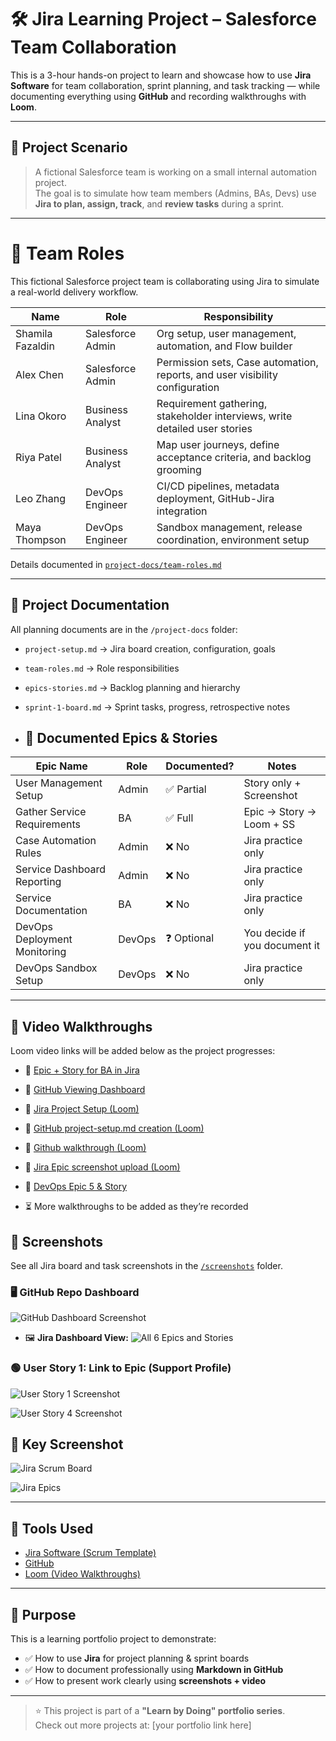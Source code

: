# 🛠️ Jira Learning Project – Salesforce Team Collaboration

This is a 3-hour hands-on project to learn and showcase how to use **Jira Software** for team collaboration, sprint planning, and task tracking — while documenting everything using **GitHub** and recording walkthroughs with **Loom**.

---

## 🧩 Project Scenario

> A fictional Salesforce team is working on a small internal automation project.  
The goal is to simulate how team members (Admins, BAs, Devs) use **Jira to plan, assign, track**, and **review tasks** during a sprint.

---

# 👥 Team Roles

This fictional Salesforce project team is collaborating using Jira to simulate a real-world delivery workflow.

| Name           | Role                  | Responsibility                                                                 |
|----------------|-----------------------|---------------------------------------------------------------------------------|
| Shamila Fazaldin | Salesforce Admin      | Org setup, user management, automation, and Flow builder                        |
| Alex Chen      | Salesforce Admin      | Permission sets, Case automation, reports, and user visibility configuration   |
| Lina Okoro     | Business Analyst      | Requirement gathering, stakeholder interviews, write detailed user stories     |
| Riya Patel     | Business Analyst      | Map user journeys, define acceptance criteria, and backlog grooming            |
| Leo Zhang      | DevOps Engineer       | CI/CD pipelines, metadata deployment, GitHub-Jira integration                  |
| Maya Thompson  | DevOps Engineer       | Sandbox management, release coordination, environment setup                    |



Details documented in [`project-docs/team-roles.md`](./project-docs/team-roles.md)

---

## 📁 Project Documentation

All planning documents are in the `/project-docs` folder:

- `project-setup.md` → Jira board creation, configuration, goals
- `team-roles.md` → Role responsibilities
- `epics-stories.md` → Backlog planning and hierarchy
- `sprint-1-board.md` → Sprint tasks, progress, retrospective notes

- ## 📂 Documented Epics & Stories

| Epic Name                      | Role   | Documented? | Notes                         |
|-------------------------------|--------|-------------|-------------------------------|
| User Management Setup         | Admin  | ✅ Partial   | Story only + Screenshot       |
| Gather Service Requirements   | BA     | ✅ Full      | Epic → Story → Loom + SS      |
| Case Automation Rules         | Admin  | ❌ No        | Jira practice only            |
| Service Dashboard Reporting   | Admin  | ❌ No        | Jira practice only            |
| Service Documentation         | BA     | ❌ No        | Jira practice only            |
| DevOps Deployment Monitoring  | DevOps | ❓ Optional  | You decide if you document it |
| DevOps Sandbox Setup          | DevOps | ❌ No        | Jira practice only            |


---

## 🎥 Video Walkthroughs

Loom video links will be added below as the project progresses:

- 🎥 [Epic + Story for BA in Jira](https://www.loom.com/share/8a267863eeb9475ca02c745c95b8e722?sid=d565a239-41b9-46ed-9ea2-44e78230ed04)
- 🎥 [GitHub Viewing Dashboard](https://www.loom.com/share/d2fd6dda5e6b4891ad4735915bf67712?sid=b71026a2-7565-4263-a7c3-68d5c73b75cb)
- 🎥 [Jira Project Setup (Loom)](https://www.loom.com/share/e379c51c861043369f18cf661ca355bd?sid=1bc3c3ce-6e27-4f52-991d-e071b8f8e813)
- 🎥 [GitHub project-setup.md creation (Loom)](https://www.loom.com/share/f05664ec7754453b86e9acfb19551b27?sid=c26837b9-a7b8-42a8-8642-6c52b40a93ef)
- 🎥 [Github walkthrough (Loom)](https://www.loom.com/share/0c53cb70dbbf464299d284684441c358?sid=9ba617e5-f65c-4efc-9175-8799b4d5490a)
- 🎥 [Jira Epic screenshot upload (Loom)](https://www.loom.com/share/ab9695e681b14ff19d7b4891bd4146b7?sid=f93e0210-3342-4808-8429-8576af140583)
- 🎥 [DevOps Epic 5 & Story](https://www.loom.com/share/20ccc6dccef641f8ab89cad371229dd8?sid=3f783d3c-0835-42d1-a9f9-3e256fe9abc0)

- ⏳ More walkthroughs to be added as they’re recorded




## 📸 Screenshots

See all Jira board and task screenshots in the [`/screenshots`](./screenshots) folder.

### 🖥️ GitHub Repo Dashboard

![GitHub Dashboard Screenshot](screenshots/github-dashboard.png)


- 🖼️ **Jira Dashboard View:** ![All 6 Epics and Stories](screenshots/jira-dashboard-6-epics-stories.png)



### 🟢 User Story 1: Link to Epic (Support Profile)

![User Story 1 Screenshot](screenshots/story-support-profile-parent-epic.png)


![User Story 4 Screenshot](screenshots/story-ba-requirements-parent-epic.png)



## 📸 Key Screenshot

  ![Jira Scrum Board](screenshots/jira-scrum-board-dashboard.png)

  
  ![Jira Epics](screenshots/jira-epics-panel.png)


---

## 🚀 Tools Used

- [Jira Software (Scrum Template)](https://www.atlassian.com/software/jira)
- [GitHub](https://github.com)
- [Loom (Video Walkthroughs)](https://loom.com)

---

## 📌 Purpose

This is a learning portfolio project to demonstrate:

- ✅ How to use **Jira** for project planning & sprint boards
- ✅ How to document professionally using **Markdown in GitHub**
- ✅ How to present work clearly using **screenshots + video**

---

> ⭐ This project is part of a **"Learn by Doing" portfolio series**.  
Check out more projects at: [your portfolio link here]


